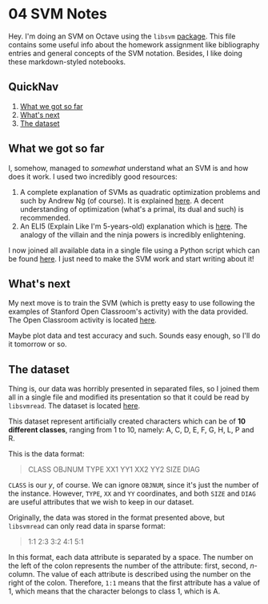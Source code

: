 # 04 SVM Notes

Hey.
I'm doing an SVM on Octave using the `libsvm` [package](https://www.csie.ntu.edu.tw/~cjlin/libsvm/).
This file contains some useful info about the homework assignment like bibliography entries and general concepts of the SVM notation.
Besides, I like doing these markdown-styled notebooks.

## QuickNav

1. [What we got so far](#what-we-got-so-far)
2. [What's next](#what's-next)
3. [The dataset](#the-dataset)

## What we got so far

I, somehow, managed to *somewhat* understand what an SVM is and how does it work. I used two incredibly good resources:

1. A complete explanation of SVMs as quadratic optimization problems and such by Andrew Ng (of course). It is explained [here](http://cs229.stanford.edu/notes/cs229-notes3.pdf). A decent understanding of optimization (what's a primal, its dual and such) is recommended.
2. An ELI5 (Explain Like I'm 5-years-old) explanation which is [here](https://www.reddit.com/r/MachineLearning/comments/15zrpp/please_explain_support_vector_machines_svm_like_i/). The analogy of the villain and the ninja powers is incredibly enlightening.

I now joined all available data in a single file using a Python script which can be found [here](04-preprocessing.py). I just need to make the SVM work and start writing about it!

## What's next

My next move is to train the SVM (which is pretty easy to use following the examples of Stanford Open Classroom's activity) with the data provided. The Open Classroom activity is located [here](http://openclassroom.stanford.edu/MainFolder/DocumentPage.php?course=MachineLearning&doc=exercises/ex7/ex7.html).

Maybe plot data and test accuracy and such.
Sounds easy enough, so I'll do it tomorrow or so.

## The dataset

Thing is, our data was horribly presented in separated files, so I joined them all in a single file and modified its presentation so that it could be read by `libsvmread`. The dataset is located [here](https://archive.ics.uci.edu/ml/datasets/Artificial+Characters).

This dataset represent artificially created characters which can be of **10 different classes**, ranging from 1 to 10, namely: A, C, D, E, F, G, H, L, P and R.

This is the data format:

> CLASS OBJNUM TYPE XX1 YY1 XX2 YY2 SIZE DIAG

`CLASS` is our *y*, of course.
We can ignore `OBJNUM`, since it's just the number of the instance.
However, `TYPE`, `XX` and `YY` coordinates, and both `SIZE` and `DIAG` are useful attributes that we wish to keep in our dataset.

Originally, the data was stored in the format presented above, but `libsvmread` can only read data in sparse format:

> 1:1 2:3 3:2 4:1 5:1

In this format, each data attribute is separated by a space. The number on the left of the colon represents the number of the attribute: first, second, *n*-column. The value of each attribute is described using the number on the right of the colon. Therefore, `1:1` means that the first attribute has a value of 1, which means that the character belongs to class 1, which is A.